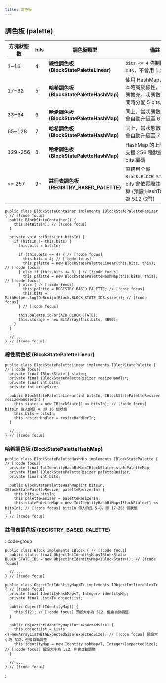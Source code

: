 ```yaml
---
title: 調色板
---
```


## 調色板 (palette)

| 方塊狀態數 | bits | 調色板類型                                | 備註                                                                                              |
| ---------- | ---- | ----------------------------------------- | ------------------------------------------------------------------------------------------------- |
| 1~16       | 4    | **線性調色板 (BlockStatePaletteLinear)**  | `bits <= 4` 強制固定 4 bits，不會用 1,2,3 bits                                                    |
| 17~32      | 5    | **哈希調色板 (BlockStatePaletteHashMap)** | 使用 HashMap，查找成本略高於線性，但支援動態擴充。狀態數落在此區間時分配 5 bits。                 |
| 33~64      | 6    | **哈希調色板 (BlockStatePaletteHashMap)** | 同上，當狀態數超過 32 會自動升級至 6 bits                                                         |
| 65~128     | 7    | **哈希調色板 (BlockStatePaletteHashMap)** | 同上，當狀態數超過 64 會自動升級至 7 bits                                                         |
| 129~256    | 8    | **哈希調色板 (BlockStatePaletteHashMap)** | HashMap 的上限，最多支援 256 種狀態，對應 8 bits 編碼                                             |
| >= 257     | 9+   | **註冊表調色板 (REGISTRY_BASED_PALETTE)** | 直接用全域 `Block.BLOCK_STATE_IDS`，bits 會依實際註冊數量計算 (預設 HashTableSize 為 512 ($2^9$)) |

```java{1,3,10-18,26} [BlockStateContainer.java] collapse height=150 line-numbers
public class BlockStateContainer implements IBlockStatePaletteResizer { // [!code focus]
  public BlockStateContainer() {
    this.setBits(4); // [!code focus]
  }

  private void setBits(int bitsIn) {
    if (bitsIn != this.bits) {
      this.bits = bitsIn;

      if (this.bits <= 4) { // [!code focus]
        this.bits = 4; // [!code focus]
        this.palette = new BlockStatePaletteLinear(this.bits, this); // [!code focus]
      } else if (this.bits <= 8) { // [!code focus]
        this.palette = new BlockStatePaletteHashMap(this.bits, this); // [!code focus]
      } else { // [!code focus]
        this.palette = REGISTRY_BASED_PALETTE; // [!code focus]
        this.bits = MathHelper.log2DeBruijn(Block.BLOCK_STATE_IDS.size()); // [!code focus]
      } // [!code focus]

      this.palette.idFor(AIR_BLOCK_STATE);
      this.storage = new BitArray(this.bits, 4096);
    }
  }

  // ...
} // [!code focus]
```

### 線性調色板 (BlockStatePaletteLinear)

```java{1,8,14} [BlockStatePaletteLinear.java] collapse height=150 line-numbers
public class BlockStatePaletteLinear implements IBlockStatePalette { // [!code focus]
  private final IBlockState[] states;
  private final IBlockStatePaletteResizer resizeHandler;
  private final int bits;
  private int arraySize;

  public BlockStatePaletteLinear(int bitsIn, IBlockStatePaletteResizer resizeHandlerIn) {
    this.states = new IBlockState[1 << bitsIn]; // [!code focus] bitsIn 傳入的是 4，即 16 個狀態
    this.bits = bitsIn;
    this.resizeHandler = resizeHandlerIn;
  }

  // ...
} // [!code focus]
```

### 哈希調色板 (BlockStatePaletteHashMap)

```java{1,9,11} [BlockStatePaletteHashMap.java] collapse height=150 line-numbers
public class BlockStatePaletteHashMap implements IBlockStatePalette { // [!code focus]
  private final IntIdentityHashBiMap<IBlockState> statePaletteMap;
  private final IBlockStatePaletteResizer paletteResizer;
  private final int bits;

  public BlockStatePaletteHashMap(int bitsIn, IBlockStatePaletteResizer paletteResizerIn) {
    this.bits = bitsIn;
    this.paletteResizer = paletteResizerIn;
    this.statePaletteMap = new IntIdentityHashBiMap<IBlockState>(1 << bitsIn); // [!code focus] bitsIn 傳入的是 5~8，即 17~256 個狀態
  }
} // [!code focus]
```

### 註冊表調色板 (REGISTRY_BASED_PALETTE)

::code-group

```java{1,2,5} [Block.java] collapse height=150 line-numbers
public class Block implements IBlock { // [!code focus]
  public static final ObjectIntIdentityMap<IBlockState> BLOCK_STATE_IDS = new ObjectIntIdentityMap<IBlockState>(); // [!code focus]

  // ...
} // [!code focus]
```

```java{1,6,10,11,15} [ObjectIntIdentityMap.java] collapse height=150 line-numbers
public class ObjectIntIdentityMap<T> implements IObjectIntIterable<T> { // [!code focus]
  private final IdentityHashMap<T, Integer> identityMap;
  private final List<T> objectList;

  public ObjectIntIdentityMap() {
    this(512); // [!code focus] 預設大小為 512，但會自動調整
  }

  public ObjectIntIdentityMap(int expectedSize) {
    this.objectList = Lists.<T>newArrayListWithExpectedSize(expectedSize); // [!code focus] 預設大小為 512，但會自動調整
    this.identityMap = new IdentityHashMap<T, Integer>(expectedSize); // [!code focus] 預設大小為 512，但會自動調整
  }

  // ...
} // [!code focus]
```

::
